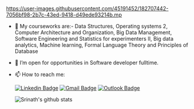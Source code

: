 

https://user-images.githubusercontent.com/45191452/182707442-7056bf98-2b7c-43ed-9418-d49ede93214b.mp

- 🌱 My courseworks are:- Data Structures, Operating systems 2, Computer Architecture and Organization, Big Data Management, Software Engineering and Statistics for experimenters II, Big data analytics, Machine learning, Formal Language Theory and Principles of Database<br />
- 👯 I’m open for opportunities in Software developer fulltime.<br />
- 📫 How to reach me: 
   
   [![Linkedin Badge](https://img.shields.io/badge/-Srinath_sai_Tripuraneni-blue?style=flat-square&logo=Linkedin&logoColor=white&link=https://www.linkedin.com/in/srinath-sai-tripuraneni-b7b2511b3/)](https://www.linkedin.com/in/srinath-sai-tripuraneni-b7b2511b3/) [![Gmail Badge](https://img.shields.io/badge/-srinathtripuraneni@gmail.com-c14438?style=flat-square&logo=Gmail&logoColor=white&link=mailto:srinathtripuraneni@gmail.com)](mailto:srinathtripuraneni@gmail.com) [![Outlook Badge](https://img.shields.io/badge/-stripur@okstate.edu%20-c14438?style=flat-square&logo=Microsoft-Outlook&logoColor=white&link=mailto:stripur@okstate.edu)](mailto:stripur@okstate.edu)


   
   ![Srinath's github stats](https://github-readme-stats-eight-theta.vercel.app/api?username=srinathsai)
